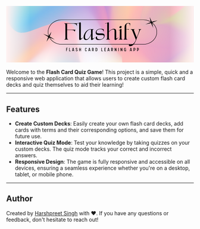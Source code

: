 ![Banner Image](./public/images/bannerImg.png)

Welcome to the **Flash Card Quiz Game**! This project is a simple, quick and a responsive web application that allows users to create custom flash card decks and quiz themselves to aid their learning! 

---

## Features

- **Create Custom Decks**: Easily create your own flash card decks, add cards with terms and their corresponding options, and save them for future use.
- **Interactive Quiz Mode**: Test your knowledge by taking quizzes on your custom decks. The quiz mode tracks your correct and incorrect answers.
- **Responsive Design**: The game is fully responsive and accessible on all devices, ensuring a seamless experience whether you're on a desktop, tablet, or mobile phone.

---

## Author

Created by [Harshpreet Singh](https://www.linkedin.com/in/harshpreet931/) with ❤️. If you have any questions or feedback, don't hesitate to reach out!